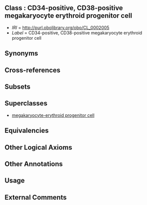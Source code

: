 
## Class : CD34-positive, CD38-positive megakaryocyte erythroid progenitor cell

 * *IRI* = http://purl.obolibrary.org/obo/CL_0002005
 * *Label* = CD34-positive, CD38-positive megakaryocyte erythroid progenitor cell

## Synonyms


## Cross-references


## Subsets


## Superclasses

 * [megakaryocyte-erythroid progenitor cell](../../CL/50/CL_0000050.md)

## Equivalencies


## Other Logical Axioms


## Other Annotations


## Usage


## External Comments

